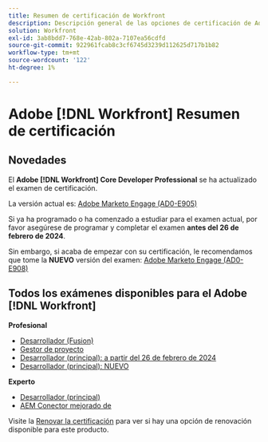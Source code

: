 ```yaml
---
title: Resumen de certificación de Workfront
description: Descripción general de las opciones de certificación de Adobe Workfront
solution: Workfront
exl-id: 3ab8bdd7-768e-42ab-802a-7107ea56cdfd
source-git-commit: 922961fcab8c3cf6745d3239d112625d717b1b82
workflow-type: tm+mt
source-wordcount: '122'
ht-degree: 1%

---
```


# Adobe [!DNL Workfront] Resumen de certificación

## Novedades

El **Adobe [!DNL Workfront] Core Developer Professional** se ha actualizado el examen de certificación.

La versión actual es: [Adobe Marketo Engage (AD0-E905)](/help/certifications/aw/aw-core-p-developer.md)

Si ya ha programado o ha comenzado a estudiar para el examen actual, por favor asegúrese de programar y completar el examen **antes del 26 de febrero de 2024**.

Sin embargo, si acaba de empezar con su certificación, le recomendamos que tome la **NUEVO** versión del examen: [Adobe Marketo Engage (AD0-E908)](/help/certifications/aw/aw-core-p-developer-23-12.md)

## Todos los exámenes disponibles para el Adobe [!DNL Workfront]

**Profesional**

* [Desarrollador (Fusion)](/help/certifications/aw/aw-fusion-p-developer.md) <!--AD0-E902-->
* [Gestor de proyecto](/help/certifications/aw/aw-p-project-manager.md) <!--AD0-E903-->
* [Desarrollador (principal): a partir del 26 de febrero de 2024](/help/certifications/aw/aw-core-p-developer.md) <!--AD0-E905-->
* [Desarrollador (principal): NUEVO](/help/certifications/aw/aw-core-p-developer-23-12.md) <!--AD0-E908-->

**Experto**

* [Desarrollador (principal)](/help/certifications/aw/aw-core-e-developer-23-08.md) <!--AD0-E907-->
* [AEM Conector mejorado de](/help/certifications/aw/aw-aem-e-connector.md) <!--AD0-E906-->

Visite la [Renovar la certificación](/help/certifications/renew.md) para ver si hay una opción de renovación disponible para este producto.
